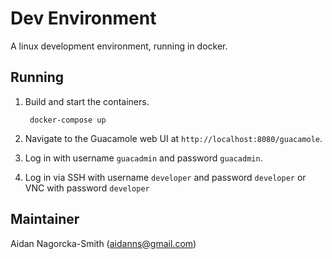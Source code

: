 # Dev Environment

A linux development environment, running in docker.

## Running

1. Build and start the containers.

        docker-compose up

2. Navigate to the Guacamole web UI at `http://localhost:8080/guacamole`.

3. Log in with username `guacadmin` and password `guacadmin`.

4. Log in via SSH with username `developer` and password `developer` or VNC with password `developer`

## Maintainer

Aidan Nagorcka-Smith (aidanns@gmail.com)

